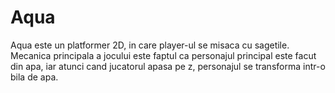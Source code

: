 # Aqua
Aqua este un platformer 2D, in care player-ul se misaca cu sagetile. Mecanica principala a jocului este faptul ca personajul principal este facut din apa, iar atunci cand jucatorul apasa pe z, personajul se transforma intr-o bila de apa.